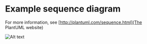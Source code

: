 # Example sequence diagram

For more information, see [http://plantuml.com/sequence.html](The PlantUML website)

![Alt text](/readme.svg)